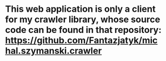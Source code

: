 # This web application is only a client for my crawler library, whose source code can be found in that repository: https://github.com/Fantazjatyk/michal.szymanski.crawler
